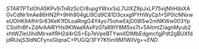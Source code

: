 $START$PTxlOhA5KPv5iTnRzScCr8upgYWxx5sL7lJIXZ9pJxLP75vijNhHibiXAGvCdNr1mAe86HN2P+9Hh904gLl9Cd9C81D3cxxglPYHWyCp1+5P0IcNNxweUOHK9AfHrSr83KeK1fDLoaRngG4Y4yo75ohwEkjD08I5w2mNKWw003YpCSolfnBf+ZdArAAlRYHs9KWaaRAxPz07a89IY8MSxx7t+5AltmtZ/agnMyub2xhtWZleUihdMIrxelfRH2d4rGS+Ep7eVpeBTYwoIlDIMbEdgmcfgjPdt2gBUXfdjdRUxjS3ldNCFynxGlqnaC+PUGQ/3FY7Kfiini9M1WiIVg==$END$